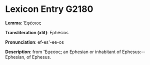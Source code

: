 # Lexicon Entry G2180

**Lemma**: Ἐφέσιος

**Transliteration (xlit)**: Ephésios

**Pronunciation**: ef-es'-ee-os

**Description**:
from Ἔφεσος; an Ephesian or inhabitant of Ephesus:--Ephesian, of Ephesus.
